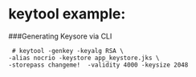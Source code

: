 # keytool example: 
###Generating Keysore via CLI
```$cmd
 # keytool -genkey -keyalg RSA \
-alias nocrio -keystore app_keystore.jks \
-storepass changeme!  -validity 4000 -keysize 2048
```
